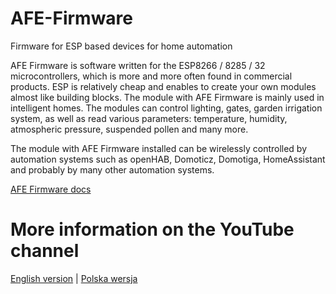 # AFE-Firmware
Firmware for ESP based devices for home automation

AFE Firmware is software written for the ESP8266 / 8285 / 32 microcontrollers, which is more and more often found in commercial products. ESP is relatively cheap and enables to create your own modules almost like building blocks. The module with AFE Firmware is mainly used in intelligent homes. The modules can control lighting, gates, garden irrigation system, as well as read various parameters: temperature, humidity, atmospheric pressure, suspended pollen and many more.

The module with AFE Firmware installed can be wirelessly controlled by automation systems such as openHAB, Domoticz, Domotiga, HomeAssistant and probably by many other automation systems.

[AFE Firmware docs](https://afe.smartnydom.pl/)

# More information on the YouTube channel
[English version](https://www.youtube.com/channel/UCYgYJJq8hGizu6CxVUMR5CA) | [Polska wersja](https://www.youtube.com/c/smartnydom)
